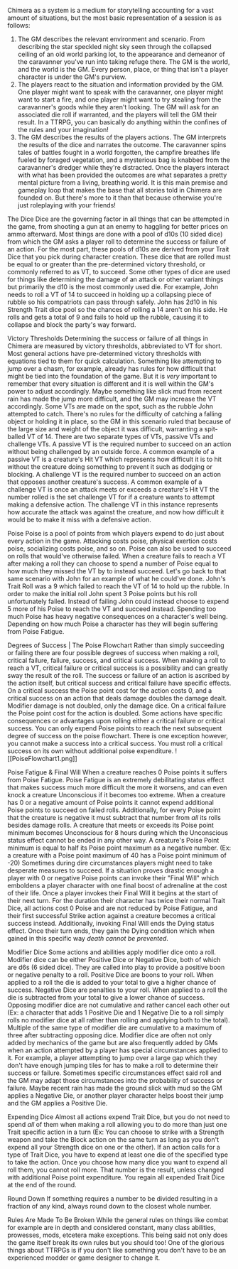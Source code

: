 Chimera as a system is a medium for storytelling accounting for a vast amount of situations, but the most basic representation of a session is as follows:
1. The GM describes the relevant environment and scenario. From describing the star speckled night sky seen through the collapsed ceiling of an old world parking lot, to the appearance and demeanor of the caravanner you've run into taking refuge there. The GM is the world, and the world is the GM. Every person, place, or thing that isn't a player character is under the GM's purview.
2. The players react to the situation and information provided by the GM. One player might want to speak with the caravanner, one player might want to start a fire, and one player might want to try stealing from the caravanner's goods while they aren't looking. The GM will ask for an associated die roll if warranted, and the players will tell the GM their result. In a TTRPG, you can basically do anything within the confines of the rules and your imagination!
3. The GM describes the results of the players actions. The GM interprets the results of the dice and narrates the outcome. The caravanner spins tales of battles fought in a world forgotten, the campfire breathes life fueled by foraged vegetation, and a mysterious bag is knabbed from the caravanner's dredger while they're distracted. Once the players interact with what has been provided the outcomes are what separates a pretty mental picture from a living, breathing world.
It is this main premise and gameplay loop that makes the base that all stories told in Chimera are founded on. But there's more to it than that because otherwise you're just roleplaying with your friends!

The Dice
Dice are the governing factor in all things that can be attempted in the game, from shooting a gun at an enemy to haggling for better prices on ammo afterward. Most things are done with a pool of d10s (10 sided dice) from which the GM asks a player roll to determine the success or failure of an action. For the most part, these pools of d10s are derived from your Trait Dice that you pick during character creation. These dice that are rolled must be equal to or greater than the pre-determined victory threshold, or commonly referred to as VT, to succeed. Some other types of dice are used for things like determining the damage of an attack or other variant things but primarily the d10 is the most commonly used die.
For example, John needs to roll a VT of 14 to succeed in holding up a collapsing piece of rubble so his compatriots can pass through safely. John has 2d10 in his Strength Trait dice pool so the chances of rolling a 14 aren't on his side. He rolls and gets a total of 9 and fails to hold up the rubble, causing it to collapse and block the party's way forward.

Victory Thresholds
Determining the success or failure of all things in Chimera are measured by victory thresholds, abbreviated to VT for short. Most general actions have pre-determined victory thresholds with equations tied to them for quick calculation. Something like attempting to jump over a chasm, for example, already has rules for how difficult that might be tied into the foundation of the game. But it is *very* important to remember that every situation is different and it is well within the GM's power to adjust accordingly. Maybe something like slick mud from recent rain has made the jump more difficult, and the GM may increase the VT accordingly. Some VTs are made on the spot, such as the rubble John attempted to catch. There's no rules for the difficulty of catching a falling object or holding it in place, so the GM in this scenario ruled that because of the large size and weight of the object it was difficult, warranting a spit-balled VT of 14.
There are two separate types of VTs, passive VTs and challenge VTs. A passive VT is the required number to succeed on an action without being challenged by an outside force. A common example of a passive VT is a creature's Hit VT which represents how difficult it is to hit without the creature doing something to prevent it such as dodging or blocking. A challenge VT is the required number to succeed on an action that opposes another creature's success. A common example of a challenge VT is once an attack meets or exceeds a creature's Hit VT the number rolled is the set challenge VT for if a creature wants to attempt making a defensive action. The challenge VT in this instance represents how accurate the attack was against the creature, and now how difficult it would be to make it miss with a defensive action.

Poise
Poise is a pool of points from which players expend to do just about every action in the game. Attacking costs poise, physical exertion costs poise, socializing costs poise, and so on. Poise can also be used to succeed on rolls that would've otherwise failed. When a creature fails to reach a VT after making a roll they can choose to spend a number of Poise equal to how much they missed the VT by to instead succeed.
Let's go back to that same scenario with John for an example of what he could've done. John's Trait Roll was a 9 which failed to reach the VT of 14 to hold up the rubble. In order to make the initial roll John spent 3 Poise points but his roll unfortunately failed. Instead of failing John could instead choose to expend 5 more of his Poise to reach the VT and succeed instead.
Spending too much Poise has heavy negative consequences on a character's well being. Depending on how much Poise a character has they will begin suffering from Poise Fatigue.

Degrees of Success | The Poise Flowchart
Rather than simply succeeding or failing there are four possible degrees of success when making a roll, critical failure, failure, success, and critical success. When making a roll to reach a VT, critical failure or critical success is a possibility and can greatly sway the result of the roll. The success or failure of an action is ascribed by the action itself, but critical success and critical failure have specific effects. On a critical success the Poise point cost for the action costs 0, and a critical success on an action that deals damage doubles the damage dealt. Modifier damage is not doubled, only the damage dice. On a critical failure the Poise point cost for the action is doubled. Some actions have specific consequences or advantages upon rolling either a critical failure or critical success. You can only expend Poise points to reach the next subsequent degree of success on the poise flowchart. There is one exception however, you cannot make a success into a critical success. You must roll a critical success on its own without additional poise expenditure.
![[PoiseFlowchart1.png]]

Poise Fatigue & Final Will
When a creature reaches 0 Poise points it suffers from Poise Fatigue. Poise Fatigue is an extremely debilitating status effect that makes success much more difficult the more it worsens, and can even knock a creature Unconscious if it becomes too extreme. When a creature has 0 or a negative amount of Poise points it cannot expend additional Poise points to succeed on failed rolls. Additionally, for every Poise point that the creature is negative it must subtract that number from *all* its rolls besides damage rolls. A creature that meets or exceeds its Poise point minimum becomes Unconscious for 8 hours during which the Unconscious status effect cannot be ended in any other way. A creature's Poise Point minimum is equal to half its Poise point maximum as a negative number. (Ex: a creature with a Poise point maximum of 40 has a Poise point minimum of -20)
Sometimes during dire circumstances players might need to take desperate measures to succeed. If a situation proves drastic enough a player with 0 or negative Poise points can invoke their "Final Will" which emboldens a player character with one final boost of adrenaline at the cost of their life. Once a player invokes their Final Will it begins at the start of their next turn. For the duration their character has twice their normal Trait Dice, all actions cost 0 Poise and are not reduced by Poise Fatigue, and their first successful Strike action against a creature becomes a critical success instead. Additionally, invoking Final Will ends the Dying status effect. Once their turn ends, they gain the Dying condition which when gained in this specific way *death cannot be prevented*.

Modifier Dice
Some actions and abilities apply modifier dice onto a roll. Modifier dice can be either Positive Dice or Negative Dice, both of which are d6s (6 sided dice). They are called into play to provide a positive boon or negative penalty to a roll. Positive Dice are boons to your roll. When applied to a roll the die is added to your total to give a higher chance of success. Negative Dice are penalties to your roll. When applied to a roll the die is subtracted from your total to give a lower chance of success. Opposing modifier dice are not cumulative and rather cancel each other out (Ex: a character that adds 1 Positive Die and 1 Negative Die to a roll simply rolls no modifier dice at all rather than rolling and applying both to the total). Multiple of the same type of modifier die are cumulative to a maximum of three after subtracting opposing dice.
Modifier dice are often not only added by mechanics of the game but are also frequently added by GMs when an action attempted by a player has special circumstances applied to it. For example, a player attempting to jump over a large gap which they don't have enough jumping tiles for has to make a roll to determine their success or failure. Sometimes specific circumstances effect said roll and the GM may adapt those circumstances into the probability of success or failure. Maybe recent rain has made the ground slick with mud so the GM applies a Negative Die, or another player character helps boost their jump and the GM applies a Positive Die.

Expending Dice
Almost all actions expend Trait Dice, but you do not need to spend *all* of them when making a roll allowing you to do more than just one Trait specific action in a turn (Ex: You can choose to strike with a Strength weapon and take the Block action on the same turn as long as you don't expend all your Strength dice on one or the other). If an action calls for a type of Trait Dice, you have to expend at least one die of the specified type to take the action. Once you choose how many dice you want to expend all roll them, you cannot roll more. That number is the result, unless changed with additional Poise point expenditure. You regain all expended Trait Dice at the end of the round.

Round Down
If something requires a number to be divided resulting in a fraction of any kind, always round down to the closest whole number.

Rules Are Made To Be Broken
While the general rules on things like combat for example are in depth and considered constant, many class abilities, prowesses, mods, etcetera make exceptions. This being said not only does the game itself break its own rules but you should too! One of the glorious things about TTRPGs is if you don't like something you don't have to be an experienced modder or game designer to change it.




 